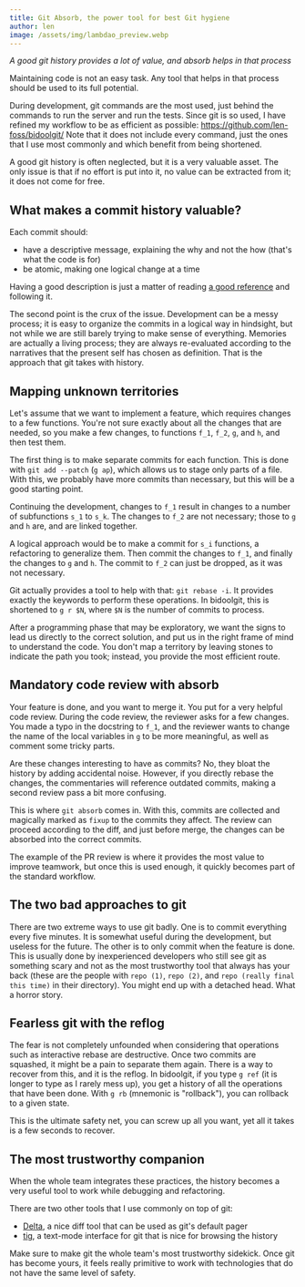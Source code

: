 ```yaml
---
title: Git Absorb, the power tool for best Git hygiene 
author: len
image: /assets/img/lambdao_preview.webp
---
```


_A good git history provides a lot of value, and absorb helps in that process_

Maintaining code is not an easy task.
Any tool that helps in that process should be used to its full potential.

During development, git commands are the most used, just behind the commands to run the server and run the tests.
Since git is so used, I have refined my workflow to be as efficient as possible:
https://github.com/len-foss/bidoolgit/
Note that it does not include every command, just the ones that I use most commonly and which benefit from being shortened.

A good git history is often neglected, but it is a very valuable asset. 
The only issue is that if no effort is put into it, no value can be extracted from it; it does not come for free.

## What makes a commit history valuable?

Each commit should:
- have a descriptive message, explaining the why and not the how (that's what the code is for)
- be atomic, making one logical change at a time

Having a good description is just a matter of reading [a good reference](https://cbea.ms/git-commit/) and following it.

The second point is the crux of the issue.
Development can be a messy process; it is easy to organize the commits in a logical way in hindsight, but not while we are still barely trying to make sense of everything.
Memories are actually a living process; they are always re-evaluated according to the narratives that the present self has chosen as definition.
That is the approach that git takes with history.

## Mapping unknown territories

Let's assume that we want to implement a feature, which requires changes to a few functions.
You're not sure exactly about all the changes that are needed, so you make a few changes, to functions `f_1`, `f_2`, `g`, and `h`, and then test them.

The first thing is to make separate commits for each function.
This is done with `git add --patch` (`g ap`), which allows us to stage only parts of a file.
With this, we probably have more commits than necessary, but this will be a good starting point.

Continuing the development, changes to `f_1`  result in changes to a number of subfunctions `s_1` to `s_k`. 
The changes to `f_2` are not necessary; those to `g` and `h` are, and are linked together.

A logical approach would be to make a commit for `s_i` functions, a refactoring to generalize them.
Then commit the changes to `f_1`, and finally the changes to `g` and `h`. 
The commit to `f_2` can just be dropped, as it was not necessary.

Git actually provides a tool to help with that: `git rebase -i`.
It provides exactly the keywords to perform these operations.
In bidoolgit, this is shortened to `g r $N`, where `$N` is the number of commits to process.

After a programming phase that may be exploratory, we want the signs to lead us directly to the correct solution, and put us in the right frame of mind to understand the code.
You don't map a territory by leaving stones to indicate the path you took; instead, you provide the most efficient route.

## Mandatory code review with absorb

Your feature is done, and you want to merge it. 
You put for a very helpful code review.
During the code review, the reviewer asks for a few changes. 
You made a typo in the docstring to `f_1`, and the reviewer wants to change the name of the local variables in `g` to be more meaningful, as well as comment some tricky parts.

Are these changes interesting to have as commits? 
No, they bloat the history by adding accidental noise.
However, if you directly rebase the changes, the commentaries will reference outdated commits,  making a second review pass a bit more confusing.

This is where `git absorb` comes in. 
With this, commits are collected and magically marked as `fixup` to the commits they affect.
The review can proceed according to the diff, and just before merge, the changes can be absorbed into the correct commits.

The example of the PR review is where it provides the most value to improve teamwork, but once this is used enough, it quickly becomes part of the standard workflow.

## The two bad approaches to git

There are two extreme ways to use git badly.
One is to commit everything every five minutes.
It is somewhat useful during the development, but useless for the future.
The other is to only commit when the feature is done.
This is usually done by inexperienced developers who still see git as something scary and not as the most trustworthy tool that always has your back (these are the people with `repo (1)`, `repo (2)`, and `repo (really final this time)` in their directory).
You might end up with a detached head. 
What a horror story.

## Fearless git with the reflog

The fear is not completely unfounded when considering that operations such as interactive rebase are destructive.
Once two commits are squashed, it might be a pain to separate them again.
There is a way to recover from this, and it is the reflog.
In bidoolgit, if you type `g ref` (it is longer to type as I rarely mess up), you get a history of all the operations that have been done.
With `g rb` (mnemonic is "rollback"), you can rollback to a given state.

This is the ultimate safety net, you can screw up all you want, yet all it takes is a few seconds to recover.

## The most trustworthy companion

When the whole team integrates these practices, the history becomes a very useful tool to work while debugging and refactoring.

There are two other tools that I use commonly on top of git: 
- [Delta](https://dandavison.github.io/delta/), a nice diff tool that can be used as git's default pager
- [tig](https://jonas.github.io/tig/doc/tig.1.html), a text-mode interface for git that is nice for browsing the history

Make sure to make git the whole team's most trustworthy sidekick. 
Once git has become yours, it feels really primitive to work with technologies that do not have the same level of safety.